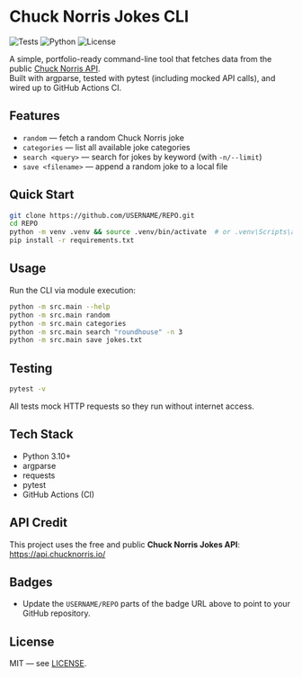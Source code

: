 # Chuck Norris Jokes CLI

![Tests](https://github.com/USERNAME/REPO/workflows/Tests/badge.svg)
![Python](https://img.shields.io/badge/python-3.10%2B-blue)
![License](https://img.shields.io/badge/license-MIT-green)

A simple, portfolio-ready command-line tool that fetches data from the public [Chuck Norris API](https://api.chucknorris.io/).  
Built with argparse, tested with pytest (including mocked API calls), and wired up to GitHub Actions CI.

## Features
- `random` — fetch a random Chuck Norris joke
- `categories` — list all available joke categories
- `search <query>` — search for jokes by keyword (with `-n/--limit`)
- `save <filename>` — append a random joke to a local file

## Quick Start

```bash
git clone https://github.com/USERNAME/REPO.git
cd REPO
python -m venv .venv && source .venv/bin/activate  # or .venv\Scripts\activate on Windows
pip install -r requirements.txt
```

## Usage

Run the CLI via module execution:

```bash
python -m src.main --help
python -m src.main random
python -m src.main categories
python -m src.main search "roundhouse" -n 3
python -m src.main save jokes.txt
```

## Testing

```bash
pytest -v
```

All tests mock HTTP requests so they run without internet access.

## Tech Stack
- Python 3.10+
- argparse
- requests
- pytest
- GitHub Actions (CI)

## API Credit
This project uses the free and public **Chuck Norris Jokes API**: https://api.chucknorris.io/

## Badges
- Update the `USERNAME/REPO` parts of the badge URL above to point to your GitHub repository.

## License
MIT — see [LICENSE](LICENSE).
